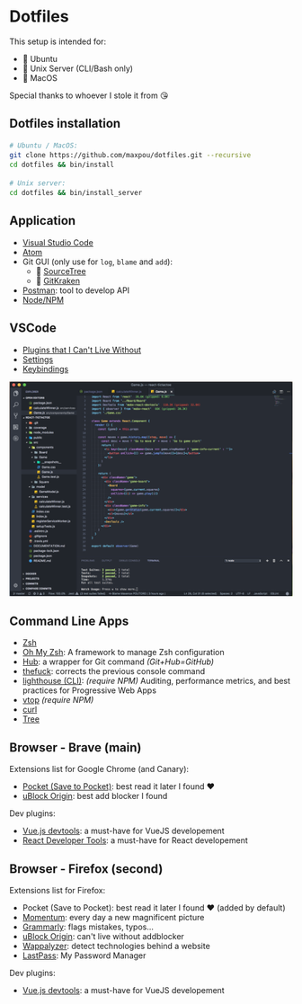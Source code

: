 # Dotfiles

This setup is intended for: 

* :penguin: Ubuntu
* :penguin: Unix Server (CLI/Bash only)
* :apple: MacOS

Special thanks to whoever I stole it from :kissing_heart:


## Dotfiles installation

```bash
# Ubuntu / MacOS:
git clone https://github.com/maxpou/dotfiles.git --recursive
cd dotfiles && bin/install

# Unix server:
cd dotfiles && bin/install_server
```

## Application

* [Visual Studio Code](https://code.visualstudio.com)
* [Atom](https://atom.io)
* Git GUI (only use for `log`, `blame` and `add`):
  * :apple: [SourceTree](https://www.sourcetreeapp.com/)
  * :penguin: [GitKraken](https://www.gitkraken.com/)
* [Postman](https://chrome.google.com/webstore/detail/postman/fhbjgbiflinjbdggehcddcbncdddomop): tool to develop API
* [Node/NPM](https://nodejs.org/en/)

## VSCode

* [Plugins that I Can't Live Without](./vscode/install_plugin.sh)
* [Settings](./vscode/settings.json)
* [Keybindings](./vscode/keybindings.json)

![](./vscode.png)

## Command Line Apps

* [Zsh](https://github.com/robbyrussell/oh-my-zsh/wiki/Installing-ZSH)
* [Oh My Zsh](https://github.com/robbyrussell/oh-my-zsh): A framework to manage Zsh configuration
* [Hub](https://github.com/github/hub): a wrapper for Git command *(Git+Hub=GitHub)*
* [thefuck](https://github.com/nvbn/thefuck#installation): corrects the previous console command
* [lighthouse (CLI)](https://github.com/GoogleChrome/lighthouse#cli-options): *(require NPM)* Auditing, performance metrics, and best practices for Progressive Web Apps
* [vtop](https://github.com/MrRio/vtop) *(require NPM)*
* [curl](https://github.com/curl/curl)
* [Tree](https://formulae.brew.sh/formula/tree)


## Browser - Brave (main)

Extensions list for Google Chrome (and Canary):

* [Pocket (Save to Pocket)](https://chrome.google.com/webstore/detail/save-to-pocket/niloccemoadcdkdjlinkgdfekeahmflj): best read it later I found ❤️
* [uBlock Origin](https://chrome.google.com/webstore/detail/ublock-origin/cjpalhdlnbpafiamejdnhcphjbkeiagm): best add blocker I found

Dev plugins:
* [Vue.js devtools](https://chrome.google.com/webstore/detail/vuejs-devtools/nhdogjmejiglipccpnnnanhbledajbpd): a must-have for VueJS developement
* [React Developer Tools](https://chrome.google.com/webstore/detail/react-developer-tools/fmkadmapgofadopljbjfkapdkoienihi): a must-have for React developement


## Browser - Firefox (second)

Extensions list for Firefox:

* Pocket (Save to Pocket): best read it later I found ❤️ (added by default)
* [Momentum](https://addons.mozilla.org/en-US/firefox/addon/momentumdash/): every day a new magnificent picture
* [Grammarly](https://addons.mozilla.org/fr/firefox/addon/grammarly-1/): flags mistakes, typos...
* [uBlock Origin](https://addons.mozilla.org/en-US/firefox/addon/momentumdash/): can't live without addblocker
* [Wappalyzer](https://addons.mozilla.org/en-US/firefox/addon/wappalyzer/): detect technologies behind a website
* [LastPass](https://addons.mozilla.org/en-US/firefox/addon/lastpass-password-manager/): My Password Manager

Dev plugins:
* [Vue.js devtools](https://addons.mozilla.org/en-US/firefox/addon/vue-js-devtools/): a must-have for VueJS developement
